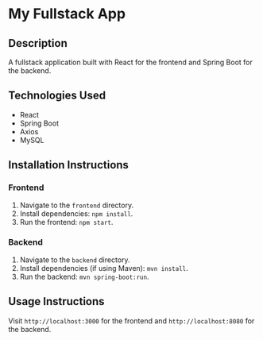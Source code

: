 # My Fullstack App

## Description
A fullstack application built with React for the frontend and Spring Boot for the backend.

## Technologies Used
- React
- Spring Boot
- Axios
- MySQL 

## Installation Instructions

### Frontend
1. Navigate to the `frontend` directory.
2. Install dependencies: `npm install`.
3. Run the frontend: `npm start`.

### Backend
1. Navigate to the `backend` directory.
2. Install dependencies (if using Maven): `mvn install`.
3. Run the backend: `mvn spring-boot:run`.

## Usage Instructions
Visit `http://localhost:3000` for the frontend and `http://localhost:8080` for the backend.

